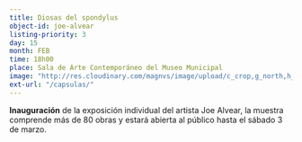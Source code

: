 ```yaml
---
title: Diosas del spondylus
object-id: joe-alvear
listing-priority: 3
day: 15
month: FEB
time: 18h00
place: Sala de Arte Contemporáneo del Museo Municipal
image: "http://res.cloudinary.com/magnvs/image/upload/c_crop,g_north,h_571,w_800,x_0,y_50/v1517683516/spondy_oyqbq8.jpg"
ext-url: "/capsulas/"
---
```

**Inauguración** de la exposición individual del artista Joe Alvear, la muestra comprende más de 80 obras y estará abierta al público hasta el sábado 3 de marzo.
